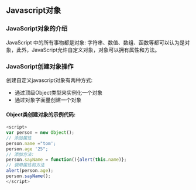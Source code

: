 ## Javascript对象

### JavaScript对象的介绍

JavaScript 中的所有事物都是对象: 字符串、数值、数组、函数等都可以认为是对象，此外，JavaScript允许自定义对象，对象可以拥有属性和方法。

### JavaScript创建对象操作

创建自定义javascript对象有两种方式:

- 通过顶级Object类型来实例化一个对象
- 通过对象字面量创建一个对象

#### Object类创建对象的示例代码:

```js
<script>
var person = new Object();
// 添加属性
person.name ="tom';
person.age '25";
// 添加方法:
person.sayName = function(){alert(this.name)};
// 调用属性和方法
alert(person.age);
person.sayName();
</script>
```

